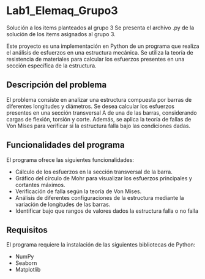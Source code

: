 # Lab1_Elemaq_Grupo3
Solución a los items planteados al grupo 3
Se presenta el archivo .py de la solución de los items asignados al grupo 3.

Este proyecto es una implementación en Python de un programa que realiza el análisis de esfuerzos en una estructura mecánica. Se utiliza la teoría de resistencia de materiales para calcular los esfuerzos presentes en una sección específica de la estructura.

## Descripción del problema

El problema consiste en analizar una estructura compuesta por barras de diferentes longitudes y diámetros. Se desea calcular los esfuerzos presentes en una sección transversal A de una de las barras, considerando cargas de flexión, torsión y corte. Además, se aplica la teoría de fallas de Von Mises para verificar si la estructura falla bajo las condiciones dadas.

## Funcionalidades del programa

El programa ofrece las siguientes funcionalidades:

- Cálculo de los esfuerzos en la sección transversal de la barra.
- Gráfico del círculo de Mohr para visualizar los esfuerzos principales y cortantes máximos.
- Verificación de falla según la teoría de Von Mises.
- Análisis de diferentes configuraciones de la estructura mediante la variación de longitudes de las barras.
- Identificar bajo que rangos de valores dados la estructura falla o no falla

## Requisitos

El programa requiere la instalación de las siguientes bibliotecas de Python:

- NumPy
- Seaborn
- Matplotlib


